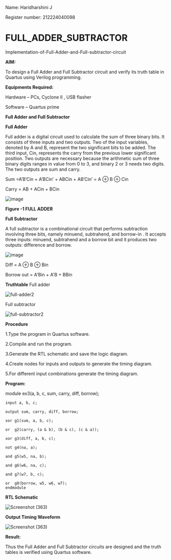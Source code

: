 Name: Haridharshini J

Register number: 212224040098

# FULL_ADDER_SUBTRACTOR

Implementation-of-Full-Adder-and-Full-subtractor-circuit

**AIM:**

To design a Full Adder and Full Subtractor circuit and verify its truth table in Quartus using Verilog programming.

**Equipments Required:**

Hardware – PCs, Cyclone II , USB flasher

Software – Quartus prime

**Full Adder and Full Subtractor**

**Full Adder**

Full adder is a digital circuit used to calculate the sum of three binary bits. It consists of three inputs and two outputs. Two of the input variables, denoted by A and B, represent the two significant bits to be added. The third input, Cin, represents the carry from the previous lower significant position. Two outputs are necessary because the arithmetic sum of three binary digits ranges in value from 0 to 3, and binary 2 or 3 needs two digits. The two outputs are sum and carry.

Sum =A’B’Cin + A’BCin’ + ABCin + AB’Cin’ = A ⊕ B ⊕ Cin 

Carry = AB + ACin + BCin

![image](https://github.com/naavaneetha/FULL_ADDER_SUBTRACTOR/assets/154305477/0f30ba51-5ffb-4198-845f-18e054f675e7)

**Figure -1 FULL ADDER**

**Full Subtractor**

A full subtractor is a combinational circuit that performs subtraction involving three bits, namely minuend, subtrahend, and borrow-in . It accepts three inputs: minuend, subtrahend and a borrow bit and it produces two outputs: difference and borrow.

![image](https://github.com/naavaneetha/FULL_ADDER_SUBTRACTOR/assets/154305477/02b24f51-ab51-4304-9ad6-7b81ffc1ead5)

Diff = A ⊕ B ⊕ Bin 

Borrow out = A'Bin + A'B + BBin

**Truthtable**
Full adder

![full-adder2](https://github.com/user-attachments/assets/f1b97b90-99c1-40fa-b822-952e78abf5b5)

Full subtractor

![full-subtractor2](https://github.com/user-attachments/assets/6b8be48d-26bf-4699-bd95-8ed1857adb8f)



**Procedure**

1.Type the program in Quartus software.

2.Compile and run the program.

3.Generate the RTL schematic and save the logic diagram.

4.Create nodes for inputs and outputs to generate the timing diagram.

5.For different input combinations generate the timing diagram.

**Program:**

module ex3(a, b, c, sum, carry, diff, borrow);

    input a, b, c;
    
    output sum, carry, diff, borrow;
    
    xor g1(sum, a, b, c);  
    
    or  g2(carry, (a & b), (b & c), (c & a)); 
    
    xor g3(diff, a, b, c);   
    
    not g4(na, a);  
    
    and g5(w5, na, b); 
    
    and g6(w6, na, c); 
    
    and g7(w7, b, c);
    
    or  g8(borrow, w5, w6, w7);
    endmodule

**RTL Schematic**

![Screenshot (363)](https://github.com/user-attachments/assets/30ae4579-798c-4948-b280-fb433c097a8c)

**Output Timing Waveform**

![Screenshot (363)](https://github.com/user-attachments/assets/a1bfd5fa-9169-44ea-8e9b-223a5f2c9c0a)

**Result:**

Thus the Full Adder and Full Subtractor circuits are designed and the truth tables is verified using Quartus software.



